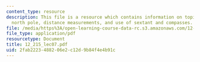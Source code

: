 ```yaml
---
content_type: resource
description: This file is a resource which contains information on topics like magnetic
  north pole, distance measurements, and use of sextant and compasses.
file: /media/https%3A/open-learning-course-data-rc.s3.amazonaws.com/12-215-modern-navigation-fall-2006/2fab2223488206e2c12d9b84f4e4b91c_12_215_lec07.pdf
file_type: application/pdf
resourcetype: Document
title: 12_215_lec07.pdf
uid: 2fab2223-4882-06e2-c12d-9b84f4e4b91c
---
```

